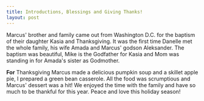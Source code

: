 ```yaml
---
title: Introductions, Blessings and Giving Thanks! 
layout: post
---
```


Marcus&#39; brother and family came out from Washington D.C. for the baptism of their daughter Kasia and Thanksgiving. It was the first time Danelle met the whole family, his wife Amada and Marcus&#39; godson Aleksander. The baptism was beautiful, Mike is the Godfather for Kasia and Mom was standing in for Amada&#39;s sister as Godmother.

**For** Thanksgiving Marcus made a delicious pumpkin soup and a skillet apple pie, I prepared a green bean casserole. All the food was scrumptious and Marcus&#39; dessert was a hit! We enjoyed the time with the family and have so much to be thankful for this year. Peace and love this holiday season!


